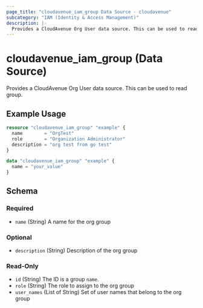 ```yaml
---
page_title: "cloudavenue_iam_group Data Source - cloudavenue"
subcategory: "IAM (Identity & Access Management)"
description: |-
  Provides a CloudAvenue Org User data source. This can be used to read group.
---
```


# cloudavenue_iam_group (Data Source)

Provides a CloudAvenue Org User data source. This can be used to read group.

## Example Usage

```terraform
resource "cloudavenue_iam_group" "example" {
  name        = "OrgTest"
  role        = "Organization Administrator"
  description = "org test from go test"
}

data "cloudavenue_iam_group" "example" {
  name = "your_value"
}
```

<!-- schema generated by tfplugindocs -->
## Schema

### Required

- `name` (String) A name for the org group

### Optional

- `description` (String) Description of the org group

### Read-Only

- `id` (String) The ID is a group `name`.
- `role` (String) The role to assign to the org group
- `user_names` (List of String) Set of user names that belong to the org group


